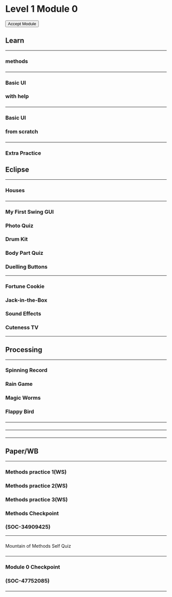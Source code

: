 

# Level 1 Module 0

<form action="http://bit.ly/l1m0code" id="moduleButtonForm" method="get">
<button id="acceptModuleButton" type="submit">
<span>
Accept Module
</span>
</button>
</form>
<!-- <h3><a href="../Level_1_Cheat_Guide.pdf">Cheat Sheet</a></h3> -->

## Learn

<hr/>

### methods


###


###


###


###

<hr/>

### Basic UI


### with help


###


###


###

<hr/>

### Basic UI


### from scratch


###


###

<hr/>

### Extra Practice


## Eclipse

<hr/>

### Houses


###


###


###


###

<hr/>

### My First Swing GUI


### Photo Quiz


### Drum Kit


### Body Part Quiz


### Duelling Buttons

<hr/>

### Fortune Cookie


### Jack-in-the-Box


### Sound Effects


### Cuteness TV

<hr/>

## Processing

<hr/>

### Spinning Record


### Rain Game


### Magic Worms


### Flappy Bird


###

<hr/>

###


###


###


###


###

<hr/>

###


###


###


###

<hr/>

## Paper/WB

<hr/>

### Methods practice 1(WS)


### Methods practice 2(WS)


### Methods practice 3(WS)


### Methods Checkpoint


### (SOC-34909425)

<hr/>

###

Mountain of Methods Self Quiz

###


###


###

<hr/>

### Module 0 Checkpoint


### (SOC-47752085)


###


###

<hr/>



